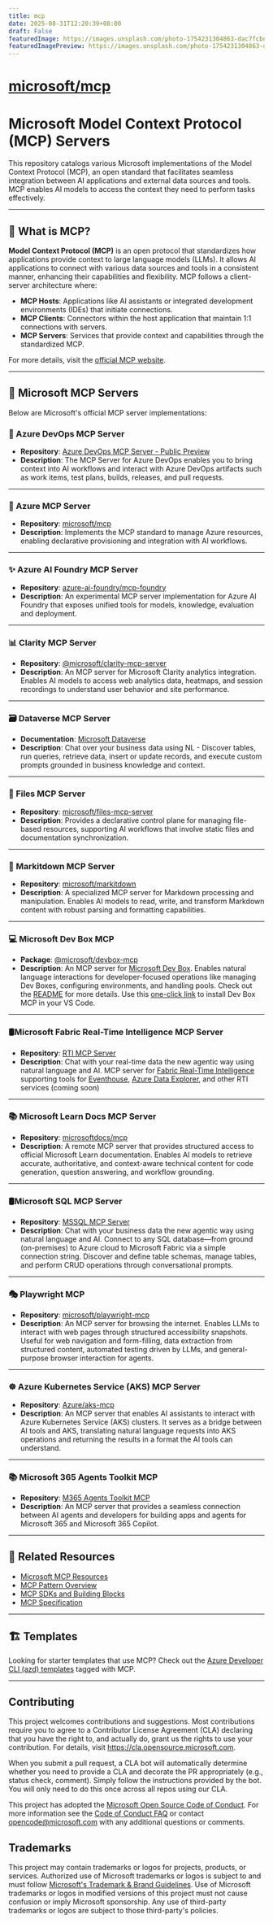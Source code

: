 ```yaml
---
title: mcp
date: 2025-08-31T12:20:39+08:00
draft: False
featuredImage: https://images.unsplash.com/photo-1754231304863-dac7fcbe86dd?ixid=M3w0NjAwMjJ8MHwxfHJhbmRvbXx8fHx8fHx8fDE3NTY2MTQwMTh8&ixlib=rb-4.1.0
featuredImagePreview: https://images.unsplash.com/photo-1754231304863-dac7fcbe86dd?ixid=M3w0NjAwMjJ8MHwxfHJhbmRvbXx8fHx8fHx8fDE3NTY2MTQwMTh8&ixlib=rb-4.1.0
---
```


# [microsoft/mcp](https://github.com/microsoft/mcp)

# Microsoft Model Context Protocol (MCP) Servers

This repository catalogs various Microsoft implementations of the Model Context Protocol (MCP), an open standard that facilitates seamless integration between AI applications and external data sources and tools. MCP enables AI models to access the context they need to perform tasks effectively.

---

## 📘 What is MCP?

**Model Context Protocol (MCP)** is an open protocol that standardizes how applications provide context to large language models (LLMs). It allows AI applications to connect with various data sources and tools in a consistent manner, enhancing their capabilities and flexibility. MCP follows a client-server architecture where:

- **MCP Hosts**: Applications like AI assistants or integrated development environments (IDEs) that initiate connections.
- **MCP Clients**: Connectors within the host application that maintain 1:1 connections with servers.
- **MCP Servers**: Services that provide context and capabilities through the standardized MCP.

For more details, visit the [official MCP website](https://modelcontextprotocol.io).

---

## 📂 Microsoft MCP Servers

Below are Microsoft's official MCP server implementations:

### 📅 Azure DevOps MCP Server

- **Repository**: [Azure DevOps MCP Server - Public Preview](https://github.com/microsoft/azure-devops-mcp)
- **Description**: The MCP Server for Azure DevOps enables you to bring context into AI workflows and interact with Azure DevOps artifacts such as work items, test plans, builds, releases, and pull requests.

---

### 🔷 Azure MCP Server

- **Repository**: [microsoft/mcp](https://github.com/microsoft/mcp/tree/main/servers/Azure.Mcp.Server#readme)
- **Description**: Implements the MCP standard to manage Azure resources, enabling declarative provisioning and integration with AI workflows.

---

### ✨ Azure AI Foundry MCP Server

- **Repository**: [azure-ai-foundry/mcp-foundry](https://github.com/azure-ai-foundry/mcp-foundry)
- **Description**: An experimental MCP server implementation for Azure AI Foundry that exposes unified tools for models, knowledge, evaluation and deployment.

---

### 📊 Clarity MCP Server

- **Repository**: [@microsoft/clarity-mcp-server](https://www.npmjs.com/package/@microsoft/clarity-mcp-server)
- **Description**: An MCP server for Microsoft Clarity analytics integration. Enables AI models to access web analytics data, heatmaps, and session recordings to understand user behavior and site performance.

---

### 🗃️ Dataverse MCP Server

- **Documentation**: [Microsoft Dataverse](https://go.microsoft.com/fwlink/?linkid=2320176)
- **Description**: Chat over your business data using NL - Discover tables, run queries, retrieve data, insert or update records, and execute custom prompts grounded in business knowledge and context.
---

### 📁 Files MCP Server

- **Repository**: [microsoft/files-mcp-server](https://github.com/microsoft/files-mcp-server)
- **Description**: Provides a declarative control plane for managing file-based resources, supporting AI workflows that involve static files and documentation synchronization.

---

### 📝 Markitdown MCP Server

- **Repository**: [microsoft/markitdown](https://github.com/microsoft/markitdown)
- **Description**: A specialized MCP server for Markdown processing and manipulation. Enables AI models to read, write, and transform Markdown content with robust parsing and formatting capabilities.

---

### 💻 Microsoft Dev Box MCP

- **Package**: [@microsoft/devbox-mcp](https://www.npmjs.com/package/@microsoft/devbox-mcp)
- **Description**: An MCP server for [Microsoft Dev Box](https://azure.microsoft.com/products/dev-box). Enables natural language interactions for developer-focused operations like managing Dev Boxes, configuring environments, and handling pools. Check out the [README](https://www.npmjs.com/package/@microsoft/devbox-mcp?activeTab=readme) for more details. Use this [one-click link](https://insiders.vscode.dev/redirect/mcp/install?name=Dev%20Box&config=%7B%22command%22%3A%22npx%22%2C%22args%22%3A%5B%22-y%22%2C%22%40microsoft%2Fdevbox-mcp%40latest%22%5D%7D) to install Dev Box MCP in your VS Code.

---

### 🛢️Microsoft Fabric Real-Time Intelligence MCP Server

- **Repository**: [RTI MCP Server](https://aka.ms/rti.mcp.repo)
- **Description**: Chat with your real-time data the new agentic way using natural language and AI. MCP server for [Fabric Real-Time Intelligence](https://aka.ms/fabricrti) supporting tools for [Eventhouse](https://aka.ms/eventhouse), [Azure Data Explorer](https://aka.ms/adx), and other RTI services (coming soon)

---

### 📚 Microsoft Learn Docs MCP Server

- **Repository**: [microsoftdocs/mcp](https://github.com/microsoftdocs/mcp)
- **Description**: A remote MCP server that provides structured access to official Microsoft Learn documentation. Enables AI models to retrieve accurate, authoritative, and context-aware technical content for code generation, question answering, and workflow grounding.

---

### 🛢️Microsoft SQL MCP Server

- **Repository**: [MSSQL MCP Server](https://aka.ms/MssqlMcp)
- **Description**: Chat with your business data the new agentic way using natural language and AI. Connect to any SQL database—from ground (on-premises) to Azure cloud to Microsoft Fabric via a simple connection string. Discover and define table schemas, manage tables, and perform CRUD operations through conversational prompts.

---

### 🎭 Playwright MCP

- **Repository**: [microsoft/playwright-mcp](https://github.com/microsoft/playwright-mcp)
- **Description**: An MCP server for browsing the internet. Enables LLMs to interact with web pages through structured accessibility snapshots. Useful for web navigation and form-filling, data extraction from structured content, automated testing driven by LLMs, and general-purpose browser interaction for agents.

---

### ☸️ Azure Kubernetes Service (AKS) MCP Server

- **Repository**: [Azure/aks-mcp](https://github.com/Azure/aks-mcp)
- **Description**: An MCP server that enables AI assistants to interact with Azure Kubernetes Service (AKS) clusters. It serves as a bridge between AI tools and AKS, translating natural language requests into AKS operations and returning the results in a format the AI tools can understand.

---

### 📚 Microsoft 365 Agents Toolkit MCP

- **Repository**: [M365 Agents Toolkit MCP](https://aka.ms/m365agentstoolkit-mcp)
- **Description**: An MCP server that provides a seamless connection between AI agents and developers for building apps and agents for Microsoft 365 and Microsoft 365 Copilot.

---

## 📎 Related Resources

- [Microsoft MCP Resources](https://github.com/microsoft/mcp/tree/main/Resources)
- [MCP Pattern Overview](https://modelcontextprotocol.io/introduction)
- [MCP SDKs and Building Blocks](https://modelcontextprotocol.io/sdk)
- [MCP Specification](https://spec.modelcontextprotocol.io/specification/2025-03-26/)

---

## 🏗️ Templates

Looking for starter templates that use MCP? Check out the [Azure Developer CLI (azd) templates](https://azure.github.io/awesome-azd/?tags=mcp) tagged with MCP.

---

## Contributing

This project welcomes contributions and suggestions. Most contributions require you to agree to a
Contributor License Agreement (CLA) declaring that you have the right to, and actually do, grant us
the rights to use your contribution. For details, visit https://cla.opensource.microsoft.com.

When you submit a pull request, a CLA bot will automatically determine whether you need to provide
a CLA and decorate the PR appropriately (e.g., status check, comment). Simply follow the instructions
provided by the bot. You will only need to do this once across all repos using our CLA.

This project has adopted the [Microsoft Open Source Code of Conduct](https://opensource.microsoft.com/codeofconduct/).
For more information see the [Code of Conduct FAQ](https://opensource.microsoft.com/codeofconduct/faq/) or
contact [opencode@microsoft.com](mailto:opencode@microsoft.com) with any additional questions or comments.

## Trademarks

This project may contain trademarks or logos for projects, products, or services. Authorized use of Microsoft
trademarks or logos is subject to and must follow
[Microsoft's Trademark & Brand Guidelines](https://www.microsoft.com/legal/intellectualproperty/trademarks/usage/general).
Use of Microsoft trademarks or logos in modified versions of this project must not cause confusion or imply Microsoft sponsorship.
Any use of third-party trademarks or logos are subject to those third-party's policies.

